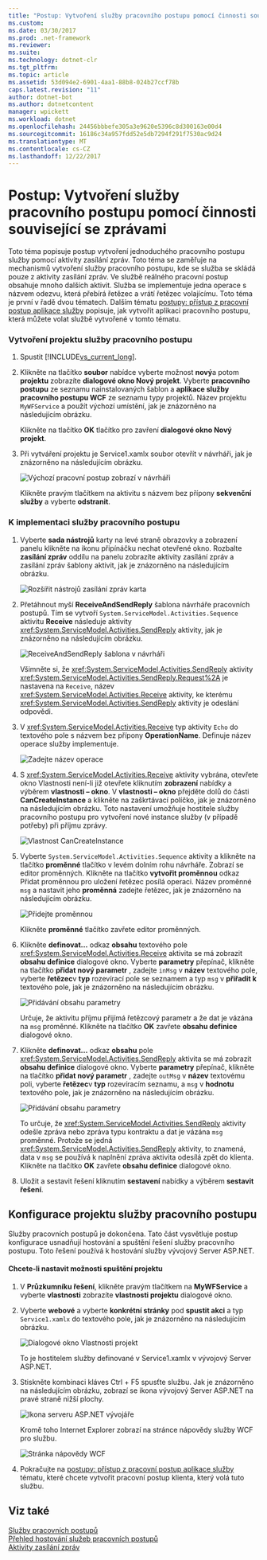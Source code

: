 ```yaml
---
title: "Postup: Vytvoření služby pracovního postupu pomocí činnosti související se zprávami"
ms.custom: 
ms.date: 03/30/2017
ms.prod: .net-framework
ms.reviewer: 
ms.suite: 
ms.technology: dotnet-clr
ms.tgt_pltfrm: 
ms.topic: article
ms.assetid: 53d094e2-6901-4aa1-88b8-024b27ccf78b
caps.latest.revision: "11"
author: dotnet-bot
ms.author: dotnetcontent
manager: wpickett
ms.workload: dotnet
ms.openlocfilehash: 24456bbbefe305a3e9620e5396c8d300163e00d4
ms.sourcegitcommit: 16186c34a957fdd52e5db7294f291f7530ac9d24
ms.translationtype: MT
ms.contentlocale: cs-CZ
ms.lasthandoff: 12/22/2017
---
```

# <a name="how-to-create-a-workflow-service-with-messaging-activities"></a>Postup: Vytvoření služby pracovního postupu pomocí činnosti související se zprávami
Toto téma popisuje postup vytvoření jednoduchého pracovního postupu služby pomocí aktivity zasílání zpráv. Toto téma se zaměřuje na mechanismů vytvoření služby pracovního postupu, kde se služba se skládá pouze z aktivity zasílání zpráv. Ve službě reálného pracovní postup obsahuje mnoho dalších aktivit. Služba se implementuje jedna operace s názvem odezvu, která přebírá řetězec a vrátí řetězec volajícímu. Toto téma je první v řadě dvou tématech. Dalším tématu [postupy: přístup z pracovní postup aplikace služby](../../../../docs/framework/wcf/feature-details/how-to-access-a-service-from-a-workflow-application.md) popisuje, jak vytvořit aplikaci pracovního postupu, která můžete volat službě vytvořené v tomto tématu.  
  
### <a name="to-create-a-workflow-service-project"></a>Vytvoření projektu služby pracovního postupu  
  
1.  Spustit [!INCLUDE[vs_current_long](../../../../includes/vs-current-long-md.md)].  
  
2.  Klikněte na tlačítko **soubor** nabídce vyberte možnost **nový**a potom **projektu** zobrazíte **dialogové okno Nový projekt**. Vyberte **pracovního postupu** ze seznamu nainstalovaných šablon a **aplikace služby pracovního postupu WCF** ze seznamu typy projektů. Název projektu `MyWFService` a použít výchozí umístění, jak je znázorněno na následujícím obrázku.  
  
     Klikněte na tlačítko **OK** tlačítko pro zavření **dialogové okno Nový projekt**.  
  
3.  Při vytváření projektu je Service1.xamlx soubor otevřít v návrháři, jak je znázorněno na následujícím obrázku.  
  
     ![Výchozí pracovní postup zobrazí v návrháři](../../../../docs/framework/wcf/feature-details/media/defaultworkflowservice.JPG "DefaultWorkflowService")  
  
     Klikněte pravým tlačítkem na aktivitu s názvem bez přípony **sekvenční služby** a vyberte **odstranit**.  
  
### <a name="to-implement-the-workflow-service"></a>K implementaci služby pracovního postupu  
  
1.  Vyberte **sada nástrojů** karty na levé straně obrazovky a zobrazení panelu klikněte na ikonu připínáčku nechat otevřené okno. Rozbalte **zasílání zpráv** oddílu na panelu zobrazíte aktivity zasílání zpráv a zasílání zpráv šablony aktivit, jak je znázorněno na následujícím obrázku.  
  
     ![Rozšířit nástrojů zasílání zpráv karta](../../../../docs/framework/wcf/feature-details/media/wfdesignertoolbox.JPG "WFDesignerToolbox")  
  
2.  Přetáhnout myší **ReceiveAndSendReply** šablona návrháře pracovních postupů. Tím se vytvoří <!--zz <xref:System.ServiceModel.Activities.Sequence>--> `System.ServiceModel.Activities.Sequence` aktivitu **Receive** následuje aktivity <xref:System.ServiceModel.Activities.SendReply> aktivity, jak je znázorněno na následujícím obrázku.  
  
     ![ReceiveAndSendReply šablona v návrháři](../../../../docs/framework/wcf/feature-details/media/receiveandsendreply.JPG "ReceiveAndSendReply")  
  
     Všimněte si, že <xref:System.ServiceModel.Activities.SendReply> aktivity <xref:System.ServiceModel.Activities.SendReply.Request%2A> je nastavena na `Receive`, název <xref:System.ServiceModel.Activities.Receive> aktivity, ke kterému <xref:System.ServiceModel.Activities.SendReply> aktivity je odeslání odpovědi.  
  
3.  V <xref:System.ServiceModel.Activities.Receive> typ aktivity `Echo` do textového pole s názvem bez přípony **OperationName**. Definuje název operace služby implementuje.  
  
     ![Zadejte název operace](../../../../docs/framework/wcf/feature-details/media/defineoperation.JPG "DefineOperation")  
  
4.  S <xref:System.ServiceModel.Activities.Receive> aktivity vybrána, otevřete okno Vlastnosti není-li již otevřete kliknutím **zobrazení** nabídky a výběrem **vlastnosti – okno**. V **vlastnosti – okno** přejděte dolů do části **CanCreateInstance** a klikněte na zaškrtávací políčko, jak je znázorněno na následujícím obrázku. Toto nastavení umožňuje hostitele služby pracovního postupu pro vytvoření nové instance služby (v případě potřeby) při příjmu zprávy.  
  
     ![Vlastnost CanCreateInstance](../../../../docs/framework/wcf/feature-details/media/cancreateinstance.JPG "CanCreateInstance")  
  
5.  Vyberte <!--zz <xref:System.ServiceModel.Activities.Sequence>--> `System.ServiceModel.Activities.Sequence` aktivity a klikněte na tlačítko **proměnné** tlačítko v levém dolním rohu návrháře. Zobrazí se editor proměnných. Klikněte na tlačítko **vytvořit proměnnou** odkaz Přidat proměnnou pro uložení řetězec posílá operaci. Název proměnné `msg` a nastavit jeho **proměnná** zadejte řetězec, jak je znázorněno na následujícím obrázku.  
  
     ![Přidejte proměnnou](../../../../docs/framework/wcf/feature-details/media/addvariable.JPG "AddVariable")  
  
     Klikněte **proměnné** tlačítko zavřete editor proměnných.  
  
6.  Klikněte **definovat...** odkaz **obsahu** textového pole <xref:System.ServiceModel.Activities.Receive> aktivita se má zobrazit **obsahu definice** dialogové okno. Vyberte **parametry** přepínač, klikněte na tlačítko **přidat nový parametr** , zadejte `inMsg` v **název** textového pole, vyberte **řetězec**v **typ** rozevírací pole se seznamem a typ `msg` v **přiřadit k** textového pole, jak je znázorněno na následujícím obrázku.  
  
     ![Přidávání obsahu parametry](../../../../docs/framework/wcf/feature-details/media/parameterscontent.jpg "ParametersContent")  
  
     Určuje, že aktivitu příjmu přijímá řetězcový parametr a že dat je vázána na `msg` proměnné. Klikněte na tlačítko **OK** zavřete **obsahu definice** dialogové okno.  
  
7.  Klikněte **definovat...**  odkaz **obsahu** pole <xref:System.ServiceModel.Activities.SendReply> aktivita se má zobrazit **obsahu definice** dialogové okno. Vyberte **parametry** přepínač, klikněte na tlačítko **přidat nový parametr** , zadejte `outMsg` v **název** textovému poli, vyberte **řetězec**v **typ** rozevíracím seznamu, a `msg` v **hodnotu** textového pole, jak je znázorněno na následujícím obrázku.  
  
     ![Přidávání obsahu parametry](../../../../docs/framework/wcf/feature-details/media/parameterscontent2.jpg "ParametersContent2")  
  
     To určuje, že <xref:System.ServiceModel.Activities.SendReply> aktivity odešle zpráva nebo zpráva typu kontraktu a dat je vázána `msg` proměnné. Protože se jedná <xref:System.ServiceModel.Activities.SendReply> aktivity, to znamená, data v `msg` se používá k naplnění zpráva aktivita odesílá zpět do klienta. Klikněte na tlačítko **OK** zavřete **obsahu definice** dialogové okno.  
  
8.  Uložit a sestavit řešení kliknutím **sestavení** nabídky a výběrem **sestavit řešení**.  
  
## <a name="configure-the-workflow-service-project"></a>Konfigurace projektu služby pracovního postupu  
 Služby pracovních postupů je dokončena. Tato část vysvětluje postup konfigurace usnadňují hostování a spuštění řešení služby pracovního postupu. Toto řešení používá k hostování služby vývojový Server ASP.NET.  
  
#### <a name="to-set-project-start-up-options"></a>Chcete-li nastavit možnosti spuštění projektu  
  
1.  V **Průzkumníku řešení**, klikněte pravým tlačítkem na **MyWFService** a vyberte **vlastnosti** zobrazíte **vlastnosti projektu** dialogové okno.  
  
2.  Vyberte **webové** a vyberte **konkrétní stránky** pod **spustit akci** a typ `Service1.xamlx` do textového pole, jak je znázorněno na následujícím obrázku.  
  
     ![Dialogové okno Vlastnosti projekt](../../../../docs/framework/wcf/feature-details/media/projectpropertiesdlg.JPG "ProjectPropertiesDlg")  
  
     To je hostitelem služby definované v Service1.xamlx v vývojový Server ASP.NET.  
  
3.  Stiskněte kombinaci kláves Ctrl + F5 spusťte službu. Jak je znázorněno na následujícím obrázku, zobrazí se ikona vývojový Server ASP.NET na pravé straně nižší plochy.  
  
     ![Ikona serveru ASP.NET vývojáře](../../../../docs/framework/wcf/feature-details/media/aspnetdevservericon.JPG "ASPNETDEVServerIcon")  
  
     Kromě toho Internet Explorer zobrazí na stránce nápovědy služby WCF pro službu.  
  
     ![Stránka nápovědy WCF](../../../../docs/framework/wcf/feature-details/media/wcfhelppate.JPG "WCFHelpPate")  
  
4.  Pokračujte na [postupy: přístup z pracovní postup aplikace služby](../../../../docs/framework/wcf/feature-details/how-to-access-a-service-from-a-workflow-application.md) tématu, které chcete vytvořit pracovní postup klienta, který volá tuto službu.  
  
## <a name="see-also"></a>Viz také  
 [Služby pracovních postupů](../../../../docs/framework/wcf/feature-details/workflow-services.md)  
 [Přehled hostování služeb pracovních postupů](../../../../docs/framework/wcf/feature-details/hosting-workflow-services-overview.md)  
 [Aktivity zasílání zpráv](../../../../docs/framework/wcf/feature-details/messaging-activities.md)
